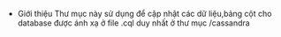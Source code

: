 - Giới thiệu
  Thư mục này sử dụng để cập nhật các dữ liệu,bảng cột cho database được ánh xạ ở file .cql duy nhất ở thư mục /cassandra
